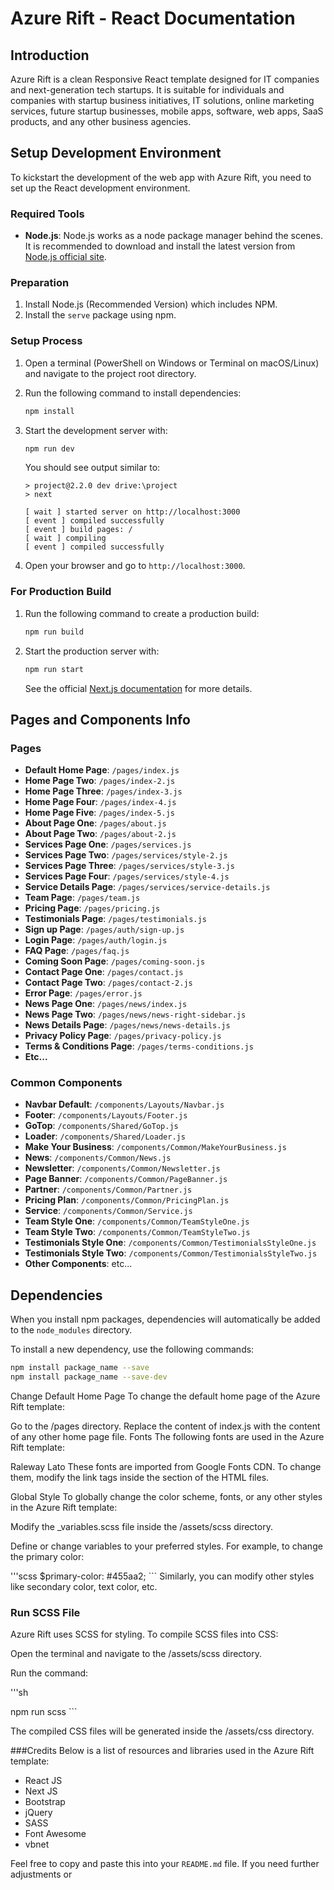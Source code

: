 # Azure Rift - React Documentation

## Introduction

Azure Rift is a clean Responsive React template designed for IT companies and next-generation tech startups. It is suitable for individuals and companies with startup business initiatives, IT solutions, online marketing services, future startup businesses, mobile apps, software, web apps, SaaS products, and any other business agencies.

## Setup Development Environment

To kickstart the development of the web app with Azure Rift, you need to set up the React development environment.

### Required Tools

- **Node.js**: Node.js works as a node package manager behind the scenes. It is recommended to download and install the latest version from [Node.js official site](http://nodejs.org/).

### Preparation

1. Install Node.js (Recommended Version) which includes NPM.
2. Install the `serve` package using npm.

### Setup Process

1. Open a terminal (PowerShell on Windows or Terminal on macOS/Linux) and navigate to the project root directory.
2. Run the following command to install dependencies:

    ```sh
    npm install
    ```

3. Start the development server with:

    ```sh
    npm run dev
    ```

   You should see output similar to:

    ```
    > project@2.2.0 dev drive:\project
    > next

    [ wait ] started server on http://localhost:3000
    [ event ] compiled successfully
    [ event ] build pages: /
    [ wait ] compiling
    [ event ] compiled successfully
    ```

4. Open your browser and go to `http://localhost:3000`.

### For Production Build

1. Run the following command to create a production build:

    ```sh
    npm run build
    ```

2. Start the production server with:

    ```sh
    npm run start
    ```

   See the official [Next.js documentation](https://nextjs.org/docs) for more details.

## Pages and Components Info

### Pages

- **Default Home Page**: `/pages/index.js`
- **Home Page Two**: `/pages/index-2.js`
- **Home Page Three**: `/pages/index-3.js`
- **Home Page Four**: `/pages/index-4.js`
- **Home Page Five**: `/pages/index-5.js`
- **About Page One**: `/pages/about.js`
- **About Page Two**: `/pages/about-2.js`
- **Services Page One**: `/pages/services.js`
- **Services Page Two**: `/pages/services/style-2.js`
- **Services Page Three**: `/pages/services/style-3.js`
- **Services Page Four**: `/pages/services/style-4.js`
- **Service Details Page**: `/pages/services/service-details.js`
- **Team Page**: `/pages/team.js`
- **Pricing Page**: `/pages/pricing.js`
- **Testimonials Page**: `/pages/testimonials.js`
- **Sign up Page**: `/pages/auth/sign-up.js`
- **Login Page**: `/pages/auth/login.js`
- **FAQ Page**: `/pages/faq.js`
- **Coming Soon Page**: `/pages/coming-soon.js`
- **Contact Page One**: `/pages/contact.js`
- **Contact Page Two**: `/pages/contact-2.js`
- **Error Page**: `/pages/error.js`
- **News Page One**: `/pages/news/index.js`
- **News Page Two**: `/pages/news/news-right-sidebar.js`
- **News Details Page**: `/pages/news/news-details.js`
- **Privacy Policy Page**: `/pages/privacy-policy.js`
- **Terms & Conditions Page**: `/pages/terms-conditions.js`
- **Etc...**

### Common Components

- **Navbar Default**: `/components/Layouts/Navbar.js`
- **Footer**: `/components/Layouts/Footer.js`
- **GoTop**: `/components/Shared/GoTop.js`
- **Loader**: `/components/Shared/Loader.js`
- **Make Your Business**: `/components/Common/MakeYourBusiness.js`
- **News**: `/components/Common/News.js`
- **Newsletter**: `/components/Common/Newsletter.js`
- **Page Banner**: `/components/Common/PageBanner.js`
- **Partner**: `/components/Common/Partner.js`
- **Pricing Plan**: `/components/Common/PricingPlan.js`
- **Service**: `/components/Common/Service.js`
- **Team Style One**: `/components/Common/TeamStyleOne.js`
- **Team Style Two**: `/components/Common/TeamStyleTwo.js`
- **Testimonials Style One**: `/components/Common/TestimonialsStyleOne.js`
- **Testimonials Style Two**: `/components/Common/TestimonialsStyleTwo.js`
- **Other Components**: etc...

## Dependencies

When you install npm packages, dependencies will automatically be added to the `node_modules` directory.

To install a new dependency, use the following commands:

```sh
npm install package_name --save
npm install package_name --save-dev

```

Change Default Home Page
To change the default home page of the Azure Rift template:

Go to the /pages directory.
Replace the content of index.js with the content of any other home page file.
Fonts
The following fonts are used in the Azure Rift template:

Raleway
Lato
These fonts are imported from Google Fonts CDN. To change them, modify the link tags inside the <head> section of the HTML files.

Global Style
To globally change the color scheme, fonts, or any other styles in the Azure Rift template:

Modify the _variables.scss file inside the /assets/scss directory.

Define or change variables to your preferred styles. For example, to change the primary color:

'''scss
$primary-color: #455aa2; ```
Similarly, you can modify other styles like secondary color, text color, etc.

### Run SCSS File
Azure Rift uses SCSS for styling. To compile SCSS files into CSS:

Open the terminal and navigate to the /assets/scss directory.

Run the command:

'''sh

npm run scss ```

The compiled CSS files will be generated inside the /assets/css directory.

###Credits
Below is a list of resources and libraries used in the Azure Rift template:

- React JS
- Next JS
- Bootstrap
- jQuery
- SASS
- Font Awesome
- vbnet

Feel free to copy and paste this into your `README.md` file. If you need further adjustments or

